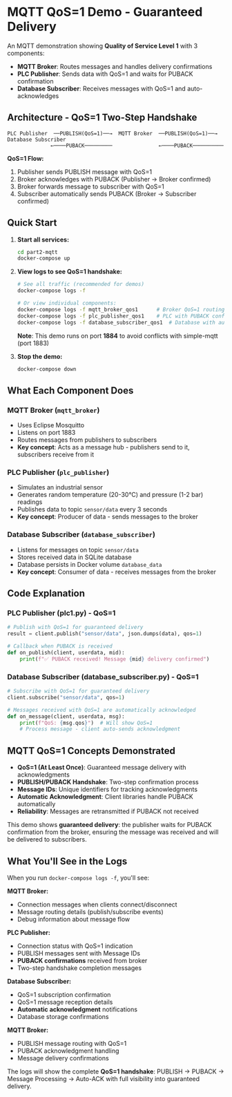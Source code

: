 # MQTT QoS=1 Demo - Guaranteed Delivery

An MQTT demonstration showing **Quality of Service Level 1** with 3 components:
- **MQTT Broker**: Routes messages and handles delivery confirmations
- **PLC Publisher**: Sends data with QoS=1 and waits for PUBACK confirmation
- **Database Subscriber**: Receives messages with QoS=1 and auto-acknowledges

## Architecture - QoS=1 Two-Step Handshake

```
PLC Publisher  ──PUBLISH(QoS=1)──→  MQTT Broker  ──PUBLISH(QoS=1)──→  Database Subscriber
              ←────PUBACK─────────               ←────PUBACK──────────
```

**QoS=1 Flow:**
1. Publisher sends PUBLISH message with QoS=1
2. Broker acknowledges with PUBACK (Publisher → Broker confirmed)
3. Broker forwards message to subscriber with QoS=1
4. Subscriber automatically sends PUBACK (Broker → Subscriber confirmed)

## Quick Start

1. **Start all services:**
   ```bash
   cd part2-mqtt
   docker-compose up
   ```

2. **View logs to see QoS=1 handshake:**
   ```bash
   # See all traffic (recommended for demos)
   docker-compose logs -f
   
   # Or view individual components:
   docker-compose logs -f mqtt_broker_qos1      # Broker QoS=1 routing
   docker-compose logs -f plc_publisher_qos1    # PLC with PUBACK confirmations
   docker-compose logs -f database_subscriber_qos1  # Database with auto-ACK
   ```

   **Note**: This demo runs on port **1884** to avoid conflicts with simple-mqtt (port 1883)

3. **Stop the demo:**
   ```bash
   docker-compose down
   ```

## What Each Component Does

### MQTT Broker (`mqtt_broker`)
- Uses Eclipse Mosquitto
- Listens on port 1883
- Routes messages from publishers to subscribers
- **Key concept**: Acts as a message hub - publishers send to it, subscribers receive from it

### PLC Publisher (`plc_publisher`)
- Simulates an industrial sensor
- Generates random temperature (20-30°C) and pressure (1-2 bar) readings
- Publishes data to topic `sensor/data` every 3 seconds
- **Key concept**: Producer of data - sends messages to the broker

### Database Subscriber (`database_subscriber`)  
- Listens for messages on topic `sensor/data`
- Stores received data in SQLite database
- Database persists in Docker volume `database_data`
- **Key concept**: Consumer of data - receives messages from the broker

## Code Explanation

### PLC Publisher (plc1.py) - QoS=1
```python
# Publish with QoS=1 for guaranteed delivery
result = client.publish("sensor/data", json.dumps(data), qos=1)

# Callback when PUBACK is received
def on_publish(client, userdata, mid):
    print(f"✅ PUBACK received! Message {mid} delivery confirmed")
```

### Database Subscriber (database_subscriber.py) - QoS=1
```python
# Subscribe with QoS=1 for guaranteed delivery
client.subscribe("sensor/data", qos=1)

# Messages received with QoS=1 are automatically acknowledged
def on_message(client, userdata, msg):
    print(f"QoS: {msg.qos}")  # Will show QoS=1
    # Process message - client auto-sends acknowledgment
```

## MQTT QoS=1 Concepts Demonstrated

- **QoS=1 (At Least Once)**: Guaranteed message delivery with acknowledgments
- **PUBLISH/PUBACK Handshake**: Two-step confirmation process
- **Message IDs**: Unique identifiers for tracking acknowledgments
- **Automatic Acknowledgment**: Client libraries handle PUBACK automatically
- **Reliability**: Messages are retransmitted if PUBACK not received

This demo shows **guaranteed delivery**: the publisher waits for PUBACK confirmation from the broker, ensuring the message was received and will be delivered to subscribers.

## What You'll See in the Logs

When you run `docker-compose logs -f`, you'll see:

**MQTT Broker:**
- Connection messages when clients connect/disconnect
- Message routing details (publish/subscribe events)
- Debug information about message flow

**PLC Publisher:**
- Connection status with QoS=1 indication
- PUBLISH messages sent with Message IDs
- **PUBACK confirmations** received from broker
- Two-step handshake completion messages

**Database Subscriber:**
- QoS=1 subscription confirmation
- QoS=1 message reception details
- **Automatic acknowledgment** notifications
- Database storage confirmations

**MQTT Broker:**
- PUBLISH message routing with QoS=1
- PUBACK acknowledgment handling
- Message delivery confirmations

The logs will show the complete **QoS=1 handshake**: PUBLISH → PUBACK → Message Processing → Auto-ACK with full visibility into guaranteed delivery.
